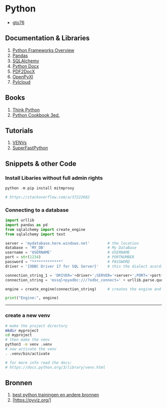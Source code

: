 # Python

- [gto76](https://gto76.github.io/python-cheatsheet)

## Documentation & Libraries

1. [Python Frameworks Overview](https://pythonframeworks.com/)
2. [Pandas](https://pandas.pydata.org/pandas-docs/stable/index.html)
3. [SQLAlchemy](https://stackoverflow.com/questions/53704187/connecting-to-an-azure-database-using-sqlalchemy-in-python)
4. [Python Docx](https://stackabuse.com/reading-and-writing-ms-word-files-in-python-via-python-docx-module/)
5. [PDF2DocX](https://dothinking.github.io/pdf2docx/quickstart.convert.html)
6. [OpenPyXl](https://openpyxl.readthedocs.io/en/stable/)
7. [PyIcloud](https://github.com/picklepete/pyicloud)

## Books

1. [Think Python](https://greenteapress.com/thinkpython/thinkpython.pdf)
2. [Python Cookbook 3ed.](http://bedford-computing.co.uk/learning/wp-content/uploads/2015/10/Python-Cookbook-3rd-Edition.pdf)

## Tutorials

1. [VENVs](https://realpython.com/python-virtual-environments-a-primer/)
2. [SuperFastPython](https://superfastpython.com/multiprocessing-pool-python/ )


## Snippets & other Code

### Install Libaries without full admin rights

```python
python -m pip install mitmproxy

# https://stackoverflow.com/a/37222682
```

### Connecting to a database
```python
import urllib
import pandas as pd
from sqlalchemy import create_engine
from sqlalchemy import text

server = 'mydatabase.here.windows.net'        # the location
database = 'MY_DB'                            # My DataBase
username = 'USERNAME'                         # USERNAME
port = str(1234)                              # PORTNUMBER
password = "*************"                    # PASSWORD
driver = '{ODBC Driver 17 for SQL Server}'    # this the dialect acording to https://docs.sqlalchemy.org/en/20/core/connections.html

connection_string_1 = 'DRIVER='+driver+';SERVER='+server+';PORT='+port+';UID='+username+';DATABASE='+ database + ';PWD='+ password
connection_string = 'mssql+pyodbc:///?odbc_connect=' + urllib.parse.quote_plus(connection_string_1)

engine = create_engine(connection_string)     # creates the engine and can be re-used to use this database

print("Engine:", engine)
```
-----

### create a new venv

```bash
# make the project directory
mkdir myproject
cd myproject
# then make the venv
python3 -m venv .venv
# now activate the venv
. .venv/bin/activate

# for more info read the docs:
# https://docs.python.org/3/library/venv.html
```
## Bronnen

1. [best python trainingen en andere bronnen](https://medium.com/javarevisited/10-best-python-3-courses-on-udemy-ddd4e3ec5dbf)
2. [https://pyviz.org/]